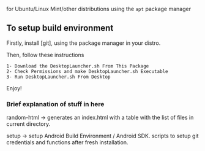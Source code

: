 for Ubuntu/Linux Mint/other distributions using the `apt` package manager

## To setup build environment

Firstly, install [git], using the package manager in your distro.

Then, follow these instructions
```
1- Download the DesktopLauncher.sh From This Package
2- Check Permissions and make DesktopLauncher.sh Executable
3- Run DesktopLauncher.sh From Desktop
```

Enjoy!

### Brief explanation of stuff in here

random-html -> generates an index.html with a table with the list of files in current directory.

setup -> setup Android Build Environment / Android SDK. scripts to setup git credentials and functions after fresh installation.
